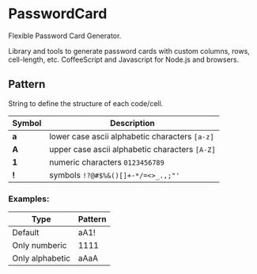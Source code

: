 PasswordCard
============

Flexible Password Card Generator.

Library and tools to generate password cards with custom columns, rows, cell-length, etc. CoffeeScript and Javascript for Node.js and browsers.

## Pattern
String to define the structure of each code/cell.

| Symbol | Description                                    |
| ------ | ---------------------------------------------- |
| __a__  | lower case ascii alphabetic characters `[a-z]` |
| __A__  | upper case ascii alphabetic characters `[A-Z]` |
| __1__  | numeric characters `0123456789`                |
| __!__  | symbols `!?@#$%&()[]+-*/=<>_.,;"'`             |

### Examples:
| Type          | Pattern |
| ------------- | ------- |
| Default       | aA1!    |
| Only numberic | 1111    |
| Only alphabetic | aAaA  |